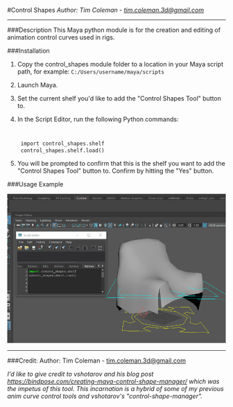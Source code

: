 #Control Shapes
*Author: Tim Coleman - tim.coleman.3d@gmail.com*
___
###Description
This Maya python module is for the creation and editing of animation control curves used in rigs.

###Installation

1. Copy the control_shapes module folder to a location in your Maya script path, for example: `C:/Users/username/maya/scripts`

2. Launch Maya. 

3. Set the current shelf you'd like to add the "Control Shapes Tool" button to.

4. In the Script Editor, run the following Python commands:
	#
        import control_shapes.shelf
        control_shapes.shelf.load()

5. You will be prompted to confirm that this is the shelf you want to add the  "Control Shapes Tool" button to.  Confirm by hitting the "Yes" button.




###Usage Example

![](resources/control_shapes_demo.gif)

___
###Credit:
Author: 
Tim Coleman - tim.coleman.3d@gmail.com

*I'd like to give credit to vshotarov and his blog post https://bindpose.com/creating-maya-control-shape-manager/ which was the impetus of this tool.  This incarnation is a hybrid of some of my previous anim curve control tools and vshotarov's "control-shape-manager".*